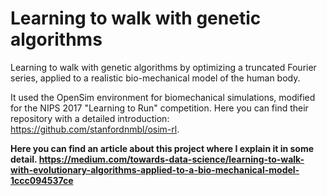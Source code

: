 # Learning to walk with genetic algorithms
Learning to walk with genetic algorithms by optimizing a truncated Fourier series, applied to a realistic bio-mechanical model of the human body.

It used the OpenSim environment for biomechanical simulations, modified for the NIPS 2017 "Learning to Run" competition.
Here you can find their repository with a detailed introduction: https://github.com/stanfordnmbl/osim-rl.

**Here you can find an article about this project where I explain it in some detail. https://medium.com/towards-data-science/learning-to-walk-with-evolutionary-algorithms-applied-to-a-bio-mechanical-model-1ccc094537ce**
